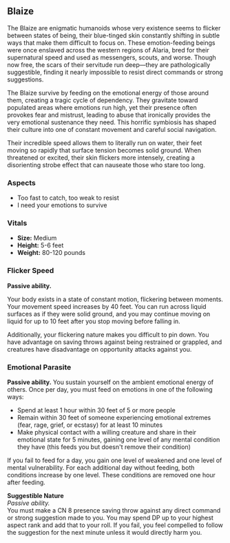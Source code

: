## Blaize

The Blaize are enigmatic humanoids whose very existence seems to flicker between states of being, their blue-tinged skin constantly shifting in subtle ways that make them difficult to focus on. These emotion-feeding beings were once enslaved across the western regions of Alaria, bred for their supernatural speed and used as messengers, scouts, and worse. Though now free, the scars of their servitude run deep—they are pathologically suggestible, finding it nearly impossible to resist direct commands or strong suggestions.

The Blaize survive by feeding on the emotional energy of those around them, creating a tragic cycle of dependency. They gravitate toward populated areas where emotions run high, yet their presence often provokes fear and mistrust, leading to abuse that ironically provides the very emotional sustenance they need. This horrific symbiosis has shaped their culture into one of constant movement and careful social navigation.

Their incredible speed allows them to literally run on water, their feet moving so rapidly that surface tension becomes solid ground. When threatened or excited, their skin flickers more intensely, creating a disorienting strobe effect that can nauseate those who stare too long.

### Aspects

- Too fast to catch, too weak to resist
- I need your emotions to survive

### Vitals

- **Size:** Medium
- **Height:** 5-6 feet
- **Weight:** 80-120 pounds

### Flicker Speed

**Passive ability.**

Your body exists in a state of constant motion, flickering between moments. Your movement speed increases by 40 feet. You can run across liquid surfaces as if they were solid ground, and you may continue moving on liquid for up to 10 feet after you stop moving before falling in.

Additionally, your flickering nature makes you difficult to pin down. You have advantage on saving throws against being restrained or grappled, and creatures have disadvantage on opportunity attacks against you.

### Emotional Parasite

**Passive ability.**
You sustain yourself on the ambient emotional energy of others. Once per day, you must feed on emotions in one of the following ways:

- Spend at least 1 hour within 30 feet of 5 or more people
- Remain within 30 feet of someone experiencing emotional extremes (fear, rage, grief, or ecstasy) for at least 10 minutes
- Make physical contact with a willing creature and share in their emotional state for 5 minutes, gaining one level of any mental condition they have (this feeds you but doesn't remove their condition)

If you fail to feed for a day, you gain one level of weakened and one level of mental vulnerability. For each additional day without feeding, both conditions increase by one level. These conditions are removed one hour after feeding.

**Suggestible Nature**  
_Passive ability._  
You must make a CN 8 presence saving throw against any direct command or strong suggestion made to you. You may spend DP up to your highest aspect rank and add that to your roll. If you fail, you feel compelled to follow the suggestion for the next minute unless it would directly harm you.
